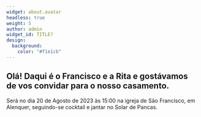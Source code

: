 ```yaml
---
widget: about.avatar
headless: true
weight: 5
author: admin
widget_id: TITLE?
design:
  background:
    color: "#f1e1cb"
---
```

## O﻿lá! Daqui é o Francisco e a Rita e gostávamos de vos convidar para o nosso casamento.

Será no dia 20 de Agosto de 2023 às 1﻿5:00 na igreja de São Francisco, em Alenquer, seguindo-se cocktail e jantar no Solar de Pancas.